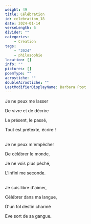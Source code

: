 ```yaml
---
weight: 49
title: Célébration
id: celebration_18
date: 2024-01-14
verseLength: 6
divider: ""
categories:
    - Création
tags:
    - "2024"
    - philosophie
location: []
info: ""
pictures: []
poemType: ""
acrostiche: ""
doubleAcrostiche: ""
LastModifierDisplayName: Barbara Post
---
```

Je ne peux me lasser

De vivre et de décrire

Le présent, le passé,

Tout est prétexte, écrire !

 \
Je ne peux m'empêcher

De célébrer le monde,

Je ne vois plus péché,

L'infini me seconde.

 \
Je suis libre d'aimer,

Célébrer dans ma langue,

D'un fol destin charmé

Eve sort de sa gangue.
